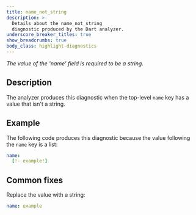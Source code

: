 ```yaml
---
title: name_not_string
description: >-
  Details about the name_not_string
  diagnostic produced by the Dart analyzer.
underscore_breaker_titles: true
show_breadcrumbs: true
body_class: highlight-diagnostics
---
```


_The value of the 'name' field is required to be a string._

## Description

The analyzer produces this diagnostic when the top-level `name` key has a
value that isn't a string.

## Example

The following code produces this diagnostic because the value following the
`name` key is a list:

```yaml
name:
  [!- example!]
```

## Common fixes

Replace the value with a string:

```yaml
name: example
```
